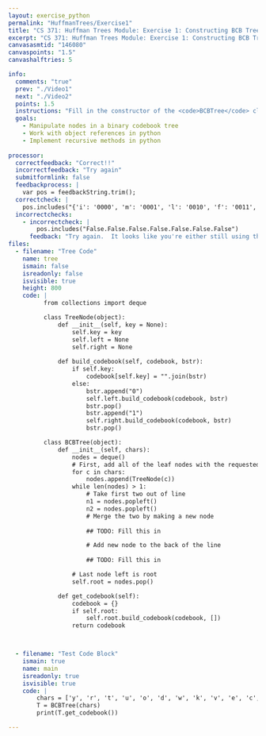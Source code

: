```yaml
---
layout: exercise_python
permalink: "HuffmanTrees/Exercise1"
title: "CS 371: Huffman Trees Module: Exercise 1: Constructing BCB Trees"
excerpt: "CS 371: Huffman Trees Module: Exercise 1: Constructing BCB Trees"
canvasasmtid: "146080"
canvaspoints: "1.5"
canvashalftries: 5

info:
  comments: "true"
  prev: "./Video1"
  next: "./Video2"
  points: 1.5
  instructions: "Fill in the constructor of the <code>BCBTree</code> class, using a deque to construct a BCB tree from the bottom up, according to the pseudocode on the previous page.  Note that the <code>append</code> method of the deque class will add something to the end of it."
  goals:
    - Manipulate nodes in a binary codebook tree
    - Work with object references in python
    - Implement recursive methods in python
    
processor:  
  correctfeedback: "Correct!!" 
  incorrectfeedback: "Try again"
  submitformlink: false
  feedbackprocess: | 
    var pos = feedbackString.trim();
  correctcheck: |
    pos.includes("{'i': '0000', 'm': '0001', 'l': '0010', 'f': '0011', 'y': '01000', 'r': '01001', 't': '01010', 'u': '01011', 'o': '01100', 'd': '01101', 'w': '01110', 'k': '01111', 'v': '10000', 'e': '10001', 'c': '10010', 'x': '10011', 'g': '10100', 's': '10101', 'n': '10110', 'h': '10111', 'z': '11000', 'b': '11001', 'q': '11010', 'a': '11011', 'p': '11100', '.': '11101', ' ': '11110', 'j': '11111'}")
  incorrectchecks:
    - incorrectcheck: |
        pos.includes("False.False.False.False.False.False.False")
      feedback: "Try again.  It looks like you're either still using the default code or you're not finding any of the nodes that do exist."
files:
  - filename: "Tree Code"
    name: tree
    ismain: false
    isreadonly: false
    isvisible: true
    height: 800
    code: | 
          from collections import deque

          class TreeNode(object):
              def __init__(self, key = None):
                  self.key = key
                  self.left = None
                  self.right = None
          
              def build_codebook(self, codebook, bstr):
                  if self.key:
                      codebook[self.key] = "".join(bstr)
                  else:
                      bstr.append("0")
                      self.left.build_codebook(codebook, bstr)
                      bstr.pop()
                      bstr.append("1")
                      self.right.build_codebook(codebook, bstr)
                      bstr.pop()

          class BCBTree(object):
              def __init__(self, chars):
                  nodes = deque()
                  # First, add all of the leaf nodes with the requested characters
                  for c in chars:
                      nodes.append(TreeNode(c))
                  while len(nodes) > 1:
                      # Take first two out of line
                      n1 = nodes.popleft()
                      n2 = nodes.popleft()
                      # Merge the two by making a new node
                      
                      ## TODO: Fill this in

                      # Add new node to the back of the line
                      
                      ## TODO: Fill this in

                  # Last node left is root
                  self.root = nodes.pop()

              def get_codebook(self):
                  codebook = {}
                  if self.root:
                      self.root.build_codebook(codebook, [])
                  return codebook



  - filename: "Test Code Block"
    ismain: true
    name: main
    isreadonly: true
    isvisible: true
    code: |
        chars = ['y', 'r', 't', 'u', 'o', 'd', 'w', 'k', 'v', 'e', 'c', 'x', 'g', 's', 'n', 'h', 'z', 'b', 'q', 'a', 'p', '.', ' ', 'j', 'i', 'm', 'l', 'f']
        T = BCBTree(chars)
        print(T.get_codebook())

---
```


